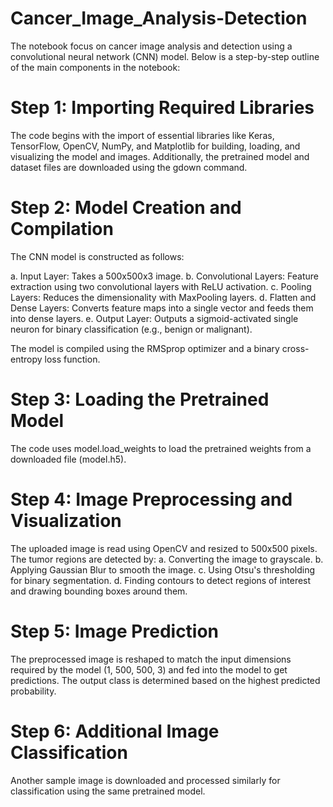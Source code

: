 # Cancer_Image_Analysis-Detection

The notebook focus on cancer image analysis and detection using a convolutional neural network (CNN) model. Below is a step-by-step outline of the main components in the notebook:

# Step 1: Importing Required Libraries
The code begins with the import of essential libraries like Keras, TensorFlow, OpenCV, NumPy, and Matplotlib for building, loading, and visualizing the model and images. Additionally, the pretrained model and dataset files are downloaded using the gdown command.


# Step 2: Model Creation and Compilation
The CNN model is constructed as follows:

a. Input Layer: Takes a 500x500x3 image.
b. Convolutional Layers: Feature extraction using two convolutional layers with ReLU activation.
c. Pooling Layers: Reduces the dimensionality with MaxPooling layers.
d. Flatten and Dense Layers: Converts feature maps into a single vector and feeds them into dense layers.
e. Output Layer: Outputs a sigmoid-activated single neuron for binary classification (e.g., benign or malignant).

The model is compiled using the RMSprop optimizer and a binary cross-entropy loss function.

# Step 3: Loading the Pretrained Model
The code uses model.load_weights to load the pretrained weights from a downloaded file (model.h5).

# Step 4: Image Preprocessing and Visualization
The uploaded image is read using OpenCV and resized to 500x500 pixels.
The tumor regions are detected by:
a. Converting the image to grayscale.
b. Applying Gaussian Blur to smooth the image.
c. Using Otsu's thresholding for binary segmentation.
d. Finding contours to detect regions of interest and drawing bounding boxes around them.

# Step 5: Image Prediction
The preprocessed image is reshaped to match the input dimensions required by the model (1, 500, 500, 3) and fed into the model to get predictions. The output class is determined based on the highest predicted probability.

# Step 6: Additional Image Classification
Another sample image is downloaded and processed similarly for classification using the same pretrained model.
